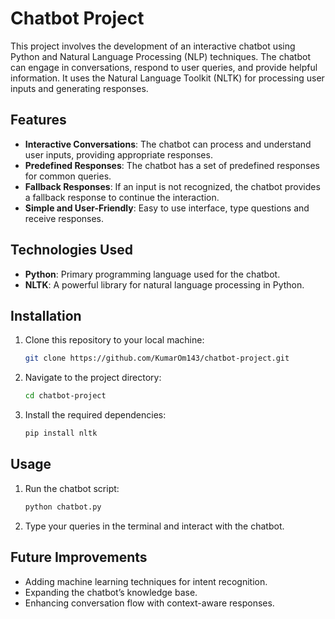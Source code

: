 # Chatbot Project

This project involves the development of an interactive chatbot using Python and Natural Language Processing (NLP) techniques. The chatbot can engage in conversations, respond to user queries, and provide helpful information. It uses the Natural Language Toolkit (NLTK) for processing user inputs and generating responses.

## Features
- **Interactive Conversations**: The chatbot can process and understand user inputs, providing appropriate responses.
- **Predefined Responses**: The chatbot has a set of predefined responses for common queries.
- **Fallback Responses**: If an input is not recognized, the chatbot provides a fallback response to continue the interaction.
- **Simple and User-Friendly**: Easy to use interface, type questions and receive responses.

## Technologies Used
- **Python**: Primary programming language used for the chatbot.
- **NLTK**: A powerful library for natural language processing in Python.

## Installation
1. Clone this repository to your local machine:
    ```bash
    git clone https://github.com/KumarOm143/chatbot-project.git
    ```
2. Navigate to the project directory:
    ```bash
    cd chatbot-project
    ```
3. Install the required dependencies:
    ```bash
    pip install nltk
    ```

## Usage
1. Run the chatbot script:
    ```bash
    python chatbot.py
    ```
2. Type your queries in the terminal and interact with the chatbot.

## Future Improvements
- Adding machine learning techniques for intent recognition.
- Expanding the chatbot’s knowledge base.
- Enhancing conversation flow with context-aware responses.

